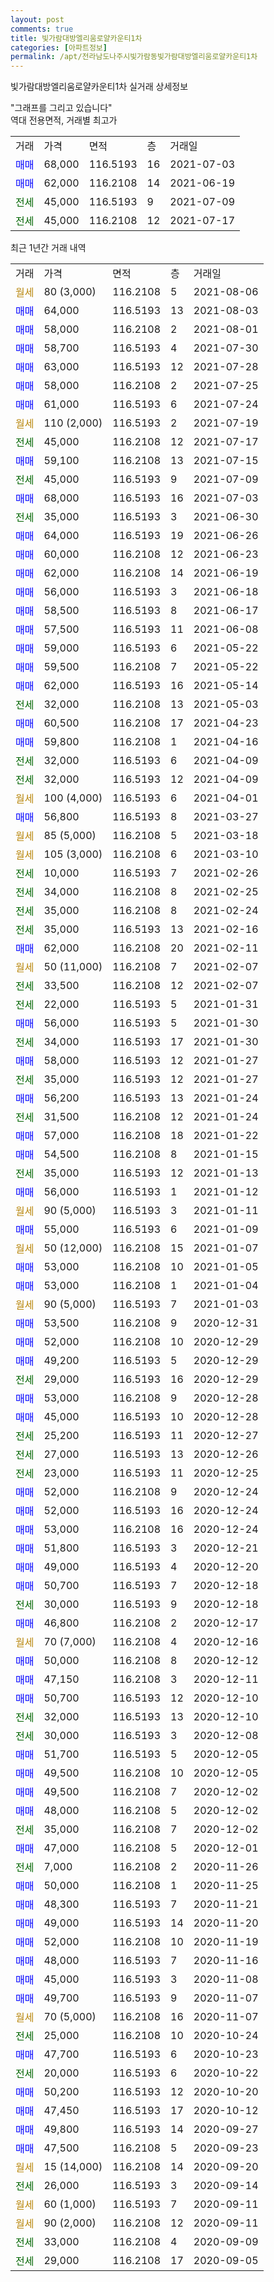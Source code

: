 ```yaml
---
layout: post
comments: true
title: 빛가람대방엘리움로얄카운티1차
categories: [아파트정보]
permalink: /apt/전라남도나주시빛가람동빛가람대방엘리움로얄카운티1차
---
```


빛가람대방엘리움로얄카운티1차 실거래 상세정보

<script type="text/javascript">
  google.charts.load('current', {'packages':['line', 'corechart']});
  google.charts.setOnLoadCallback(drawChart);

  function drawChart() {
    var data = new google.visualization.DataTable();
    data.addColumn('date', '거래일');
    data.addColumn('number', "매매");
    data.addColumn('number', "전세");
    data.addColumn('number', "전매");

    data.addRows([[new Date(Date.parse("2021-08-06")), null, null, null], [new Date(Date.parse("2021-08-03")), 64000, null, null], [new Date(Date.parse("2021-08-01")), 58000, null, null], [new Date(Date.parse("2021-07-30")), 58700, null, null], [new Date(Date.parse("2021-07-28")), 63000, null, null], [new Date(Date.parse("2021-07-25")), 58000, null, null], [new Date(Date.parse("2021-07-24")), 61000, null, null], [new Date(Date.parse("2021-07-19")), null, null, null], [new Date(Date.parse("2021-07-17")), null, 45000, null], [new Date(Date.parse("2021-07-15")), 59100, null, null], [new Date(Date.parse("2021-07-09")), null, 45000, null], [new Date(Date.parse("2021-07-03")), 68000, null, null], [new Date(Date.parse("2021-06-30")), null, 35000, null], [new Date(Date.parse("2021-06-26")), 64000, null, null], [new Date(Date.parse("2021-06-23")), 60000, null, null], [new Date(Date.parse("2021-06-19")), 62000, null, null], [new Date(Date.parse("2021-06-18")), 56000, null, null], [new Date(Date.parse("2021-06-17")), 58500, null, null], [new Date(Date.parse("2021-06-08")), 57500, null, null], [new Date(Date.parse("2021-05-22")), 59000, null, null], [new Date(Date.parse("2021-05-22")), 59500, null, null], [new Date(Date.parse("2021-05-14")), 62000, null, null], [new Date(Date.parse("2021-05-03")), null, 32000, null], [new Date(Date.parse("2021-04-23")), 60500, null, null], [new Date(Date.parse("2021-04-16")), 59800, null, null], [new Date(Date.parse("2021-04-09")), null, 32000, null], [new Date(Date.parse("2021-04-09")), null, 32000, null], [new Date(Date.parse("2021-04-01")), null, null, null], [new Date(Date.parse("2021-03-27")), 56800, null, null], [new Date(Date.parse("2021-03-18")), null, null, null], [new Date(Date.parse("2021-03-10")), null, null, null], [new Date(Date.parse("2021-02-26")), null, 10000, null], [new Date(Date.parse("2021-02-25")), null, 34000, null], [new Date(Date.parse("2021-02-24")), null, 35000, null], [new Date(Date.parse("2021-02-16")), null, 35000, null], [new Date(Date.parse("2021-02-11")), 62000, null, null], [new Date(Date.parse("2021-02-07")), null, null, null], [new Date(Date.parse("2021-02-07")), null, 33500, null], [new Date(Date.parse("2021-01-31")), null, 22000, null], [new Date(Date.parse("2021-01-30")), 56000, null, null], [new Date(Date.parse("2021-01-30")), null, 34000, null], [new Date(Date.parse("2021-01-27")), 58000, null, null], [new Date(Date.parse("2021-01-27")), null, 35000, null], [new Date(Date.parse("2021-01-24")), 56200, null, null], [new Date(Date.parse("2021-01-24")), null, 31500, null], [new Date(Date.parse("2021-01-22")), 57000, null, null], [new Date(Date.parse("2021-01-15")), 54500, null, null], [new Date(Date.parse("2021-01-13")), null, 35000, null], [new Date(Date.parse("2021-01-12")), 56000, null, null], [new Date(Date.parse("2021-01-11")), null, null, null], [new Date(Date.parse("2021-01-09")), 55000, null, null], [new Date(Date.parse("2021-01-07")), null, null, null], [new Date(Date.parse("2021-01-05")), 53000, null, null], [new Date(Date.parse("2021-01-04")), 53000, null, null], [new Date(Date.parse("2021-01-03")), null, null, null], [new Date(Date.parse("2020-12-31")), 53500, null, null], [new Date(Date.parse("2020-12-29")), 52000, null, null], [new Date(Date.parse("2020-12-29")), 49200, null, null], [new Date(Date.parse("2020-12-29")), null, 29000, null], [new Date(Date.parse("2020-12-28")), 53000, null, null], [new Date(Date.parse("2020-12-28")), 45000, null, null], [new Date(Date.parse("2020-12-27")), null, 25200, null], [new Date(Date.parse("2020-12-26")), null, 27000, null], [new Date(Date.parse("2020-12-25")), null, 23000, null], [new Date(Date.parse("2020-12-24")), 52000, null, null], [new Date(Date.parse("2020-12-24")), 52000, null, null], [new Date(Date.parse("2020-12-24")), 53000, null, null], [new Date(Date.parse("2020-12-21")), 51800, null, null], [new Date(Date.parse("2020-12-20")), 49000, null, null], [new Date(Date.parse("2020-12-18")), 50700, null, null], [new Date(Date.parse("2020-12-18")), null, 30000, null], [new Date(Date.parse("2020-12-17")), 46800, null, null], [new Date(Date.parse("2020-12-16")), null, null, null], [new Date(Date.parse("2020-12-12")), 50000, null, null], [new Date(Date.parse("2020-12-11")), 47150, null, null], [new Date(Date.parse("2020-12-10")), 50700, null, null], [new Date(Date.parse("2020-12-10")), null, 32000, null], [new Date(Date.parse("2020-12-08")), null, 30000, null], [new Date(Date.parse("2020-12-05")), 51700, null, null], [new Date(Date.parse("2020-12-05")), 49500, null, null], [new Date(Date.parse("2020-12-02")), 49500, null, null], [new Date(Date.parse("2020-12-02")), 48000, null, null], [new Date(Date.parse("2020-12-02")), null, 35000, null], [new Date(Date.parse("2020-12-01")), 47000, null, null], [new Date(Date.parse("2020-11-26")), null, 7000, null], [new Date(Date.parse("2020-11-25")), 50000, null, null], [new Date(Date.parse("2020-11-21")), 48300, null, null], [new Date(Date.parse("2020-11-20")), 49000, null, null], [new Date(Date.parse("2020-11-19")), 52000, null, null], [new Date(Date.parse("2020-11-16")), 48000, null, null], [new Date(Date.parse("2020-11-08")), 45000, null, null], [new Date(Date.parse("2020-11-07")), 49700, null, null], [new Date(Date.parse("2020-11-07")), null, null, null], [new Date(Date.parse("2020-10-24")), null, 25000, null], [new Date(Date.parse("2020-10-23")), 47700, null, null], [new Date(Date.parse("2020-10-22")), null, 20000, null], [new Date(Date.parse("2020-10-20")), 50200, null, null], [new Date(Date.parse("2020-10-12")), 47450, null, null], [new Date(Date.parse("2020-09-27")), 49800, null, null], [new Date(Date.parse("2020-09-23")), 47500, null, null], [new Date(Date.parse("2020-09-20")), null, null, null], [new Date(Date.parse("2020-09-14")), null, 26000, null], [new Date(Date.parse("2020-09-11")), null, null, null], [new Date(Date.parse("2020-09-11")), null, null, null], [new Date(Date.parse("2020-09-09")), null, 33000, null], [new Date(Date.parse("2020-09-05")), null, 29000, null]]);

    var options = {
      hAxis: {
        format: 'yyyy/MM/dd'
      },    
      lineWidth: 0,
      pointsVisible: true,    
      title: '최근 1년간 유형별 실거래가 분포',
      legend: { position: 'bottom' }
    };

    var formatter = new google.visualization.NumberFormat({pattern:'###,###'} );
    formatter.format(data, 1);
    formatter.format(data, 2);
    
    setTimeout(function() {
        var chart = new google.visualization.LineChart(document.getElementById('columnchart_material'));
        chart.draw(data, (options));
        document.getElementById('loading').style.display = 'none';
    }, 1000);
  }
</script>


<div id="loading" style="z-index:20; display: block; margin-left: 0px">"그래프를 그리고 있습니다"</div>
<div id="columnchart_material" style="width: 95%; margin-left: 0px; display: block"></div>
<!-- contents start -->
역대 전용면적, 거래별 최고가
<table class="sortable">
    <tr>
      <td>거래</td>
      <td>가격</td>
      <td>면적</td>
      <td>층</td>
      <td>거래일</td>
    </tr>
        <tr>
          <td><a style="color: blue">매매</a></td>
          <td>68,000</td>
          <td>116.5193</td>
          <td>16</td>
          <td>2021-07-03</td>
        </tr>            <tr>
          <td><a style="color: blue">매매</a></td>
          <td>62,000</td>
          <td>116.2108</td>
          <td>14</td>
          <td>2021-06-19</td>
        </tr>        
        <tr>
              <td><a style="color: darkgreen">전세</a></td>
              <td>45,000</td>
              <td>116.5193</td>
              <td>9</td>
              <td>2021-07-09</td>
            </tr>            <tr>
              <td><a style="color: darkgreen">전세</a></td>
              <td>45,000</td>
              <td>116.2108</td>
              <td>12</td>
              <td>2021-07-17</td>
            </tr>        
    
</table>

최근 1년간 거래 내역

<table class="sortable">
    <tr>
      <td>거래</td>
      <td>가격</td>
      <td>면적</td>
      <td>층</td>
      <td>거래일</td>
    </tr>
    <tr>
      <td><a style="color: darkgoldenrod">월세</a></td>
      <td>80 (3,000)</td>
      <td>116.2108</td>
      <td>5</td>
      <td>2021-08-06</td>
    </tr>          <tr>
      <td><a style="color: blue">매매</a></td>
      <td>64,000</td>
      <td>116.5193</td>
      <td>13</td>
      <td>2021-08-03</td>
    </tr>          <tr>
      <td><a style="color: blue">매매</a></td>
      <td>58,000</td>
      <td>116.2108</td>
      <td>2</td>
      <td>2021-08-01</td>
    </tr>          <tr>
      <td><a style="color: blue">매매</a></td>
      <td>58,700</td>
      <td>116.5193</td>
      <td>4</td>
      <td>2021-07-30</td>
    </tr>          <tr>
      <td><a style="color: blue">매매</a></td>
      <td>63,000</td>
      <td>116.5193</td>
      <td>12</td>
      <td>2021-07-28</td>
    </tr>          <tr>
      <td><a style="color: blue">매매</a></td>
      <td>58,000</td>
      <td>116.2108</td>
      <td>2</td>
      <td>2021-07-25</td>
    </tr>          <tr>
      <td><a style="color: blue">매매</a></td>
      <td>61,000</td>
      <td>116.5193</td>
      <td>6</td>
      <td>2021-07-24</td>
    </tr>          <tr>
      <td><a style="color: darkgoldenrod">월세</a></td>
      <td>110 (2,000)</td>
      <td>116.5193</td>
      <td>2</td>
      <td>2021-07-19</td>
    </tr>          <tr>
      <td><a style="color: darkgreen">전세</a></td>
      <td>45,000</td>
      <td>116.2108</td>
      <td>12</td>
      <td>2021-07-17</td>
    </tr>          <tr>
      <td><a style="color: blue">매매</a></td>
      <td>59,100</td>
      <td>116.2108</td>
      <td>13</td>
      <td>2021-07-15</td>
    </tr>          <tr>
      <td><a style="color: darkgreen">전세</a></td>
      <td>45,000</td>
      <td>116.5193</td>
      <td>9</td>
      <td>2021-07-09</td>
    </tr>          <tr>
      <td><a style="color: blue">매매</a></td>
      <td>68,000</td>
      <td>116.5193</td>
      <td>16</td>
      <td>2021-07-03</td>
    </tr>          <tr>
      <td><a style="color: darkgreen">전세</a></td>
      <td>35,000</td>
      <td>116.5193</td>
      <td>3</td>
      <td>2021-06-30</td>
    </tr>          <tr>
      <td><a style="color: blue">매매</a></td>
      <td>64,000</td>
      <td>116.5193</td>
      <td>19</td>
      <td>2021-06-26</td>
    </tr>          <tr>
      <td><a style="color: blue">매매</a></td>
      <td>60,000</td>
      <td>116.2108</td>
      <td>12</td>
      <td>2021-06-23</td>
    </tr>          <tr>
      <td><a style="color: blue">매매</a></td>
      <td>62,000</td>
      <td>116.2108</td>
      <td>14</td>
      <td>2021-06-19</td>
    </tr>          <tr>
      <td><a style="color: blue">매매</a></td>
      <td>56,000</td>
      <td>116.5193</td>
      <td>3</td>
      <td>2021-06-18</td>
    </tr>          <tr>
      <td><a style="color: blue">매매</a></td>
      <td>58,500</td>
      <td>116.5193</td>
      <td>8</td>
      <td>2021-06-17</td>
    </tr>          <tr>
      <td><a style="color: blue">매매</a></td>
      <td>57,500</td>
      <td>116.5193</td>
      <td>11</td>
      <td>2021-06-08</td>
    </tr>          <tr>
      <td><a style="color: blue">매매</a></td>
      <td>59,000</td>
      <td>116.5193</td>
      <td>6</td>
      <td>2021-05-22</td>
    </tr>          <tr>
      <td><a style="color: blue">매매</a></td>
      <td>59,500</td>
      <td>116.2108</td>
      <td>7</td>
      <td>2021-05-22</td>
    </tr>          <tr>
      <td><a style="color: blue">매매</a></td>
      <td>62,000</td>
      <td>116.5193</td>
      <td>16</td>
      <td>2021-05-14</td>
    </tr>          <tr>
      <td><a style="color: darkgreen">전세</a></td>
      <td>32,000</td>
      <td>116.2108</td>
      <td>13</td>
      <td>2021-05-03</td>
    </tr>          <tr>
      <td><a style="color: blue">매매</a></td>
      <td>60,500</td>
      <td>116.2108</td>
      <td>17</td>
      <td>2021-04-23</td>
    </tr>          <tr>
      <td><a style="color: blue">매매</a></td>
      <td>59,800</td>
      <td>116.2108</td>
      <td>1</td>
      <td>2021-04-16</td>
    </tr>          <tr>
      <td><a style="color: darkgreen">전세</a></td>
      <td>32,000</td>
      <td>116.5193</td>
      <td>6</td>
      <td>2021-04-09</td>
    </tr>          <tr>
      <td><a style="color: darkgreen">전세</a></td>
      <td>32,000</td>
      <td>116.5193</td>
      <td>12</td>
      <td>2021-04-09</td>
    </tr>          <tr>
      <td><a style="color: darkgoldenrod">월세</a></td>
      <td>100 (4,000)</td>
      <td>116.5193</td>
      <td>6</td>
      <td>2021-04-01</td>
    </tr>          <tr>
      <td><a style="color: blue">매매</a></td>
      <td>56,800</td>
      <td>116.5193</td>
      <td>8</td>
      <td>2021-03-27</td>
    </tr>          <tr>
      <td><a style="color: darkgoldenrod">월세</a></td>
      <td>85 (5,000)</td>
      <td>116.2108</td>
      <td>5</td>
      <td>2021-03-18</td>
    </tr>          <tr>
      <td><a style="color: darkgoldenrod">월세</a></td>
      <td>105 (3,000)</td>
      <td>116.2108</td>
      <td>6</td>
      <td>2021-03-10</td>
    </tr>          <tr>
      <td><a style="color: darkgreen">전세</a></td>
      <td>10,000</td>
      <td>116.5193</td>
      <td>7</td>
      <td>2021-02-26</td>
    </tr>          <tr>
      <td><a style="color: darkgreen">전세</a></td>
      <td>34,000</td>
      <td>116.2108</td>
      <td>8</td>
      <td>2021-02-25</td>
    </tr>          <tr>
      <td><a style="color: darkgreen">전세</a></td>
      <td>35,000</td>
      <td>116.2108</td>
      <td>8</td>
      <td>2021-02-24</td>
    </tr>          <tr>
      <td><a style="color: darkgreen">전세</a></td>
      <td>35,000</td>
      <td>116.5193</td>
      <td>13</td>
      <td>2021-02-16</td>
    </tr>          <tr>
      <td><a style="color: blue">매매</a></td>
      <td>62,000</td>
      <td>116.2108</td>
      <td>20</td>
      <td>2021-02-11</td>
    </tr>          <tr>
      <td><a style="color: darkgoldenrod">월세</a></td>
      <td>50 (11,000)</td>
      <td>116.2108</td>
      <td>7</td>
      <td>2021-02-07</td>
    </tr>          <tr>
      <td><a style="color: darkgreen">전세</a></td>
      <td>33,500</td>
      <td>116.2108</td>
      <td>12</td>
      <td>2021-02-07</td>
    </tr>          <tr>
      <td><a style="color: darkgreen">전세</a></td>
      <td>22,000</td>
      <td>116.5193</td>
      <td>5</td>
      <td>2021-01-31</td>
    </tr>          <tr>
      <td><a style="color: blue">매매</a></td>
      <td>56,000</td>
      <td>116.5193</td>
      <td>5</td>
      <td>2021-01-30</td>
    </tr>          <tr>
      <td><a style="color: darkgreen">전세</a></td>
      <td>34,000</td>
      <td>116.5193</td>
      <td>17</td>
      <td>2021-01-30</td>
    </tr>          <tr>
      <td><a style="color: blue">매매</a></td>
      <td>58,000</td>
      <td>116.5193</td>
      <td>12</td>
      <td>2021-01-27</td>
    </tr>          <tr>
      <td><a style="color: darkgreen">전세</a></td>
      <td>35,000</td>
      <td>116.5193</td>
      <td>12</td>
      <td>2021-01-27</td>
    </tr>          <tr>
      <td><a style="color: blue">매매</a></td>
      <td>56,200</td>
      <td>116.5193</td>
      <td>13</td>
      <td>2021-01-24</td>
    </tr>          <tr>
      <td><a style="color: darkgreen">전세</a></td>
      <td>31,500</td>
      <td>116.2108</td>
      <td>12</td>
      <td>2021-01-24</td>
    </tr>          <tr>
      <td><a style="color: blue">매매</a></td>
      <td>57,000</td>
      <td>116.2108</td>
      <td>18</td>
      <td>2021-01-22</td>
    </tr>          <tr>
      <td><a style="color: blue">매매</a></td>
      <td>54,500</td>
      <td>116.2108</td>
      <td>8</td>
      <td>2021-01-15</td>
    </tr>          <tr>
      <td><a style="color: darkgreen">전세</a></td>
      <td>35,000</td>
      <td>116.5193</td>
      <td>12</td>
      <td>2021-01-13</td>
    </tr>          <tr>
      <td><a style="color: blue">매매</a></td>
      <td>56,000</td>
      <td>116.5193</td>
      <td>1</td>
      <td>2021-01-12</td>
    </tr>          <tr>
      <td><a style="color: darkgoldenrod">월세</a></td>
      <td>90 (5,000)</td>
      <td>116.5193</td>
      <td>3</td>
      <td>2021-01-11</td>
    </tr>          <tr>
      <td><a style="color: blue">매매</a></td>
      <td>55,000</td>
      <td>116.5193</td>
      <td>6</td>
      <td>2021-01-09</td>
    </tr>          <tr>
      <td><a style="color: darkgoldenrod">월세</a></td>
      <td>50 (12,000)</td>
      <td>116.2108</td>
      <td>15</td>
      <td>2021-01-07</td>
    </tr>          <tr>
      <td><a style="color: blue">매매</a></td>
      <td>53,000</td>
      <td>116.2108</td>
      <td>10</td>
      <td>2021-01-05</td>
    </tr>          <tr>
      <td><a style="color: blue">매매</a></td>
      <td>53,000</td>
      <td>116.2108</td>
      <td>1</td>
      <td>2021-01-04</td>
    </tr>          <tr>
      <td><a style="color: darkgoldenrod">월세</a></td>
      <td>90 (5,000)</td>
      <td>116.5193</td>
      <td>7</td>
      <td>2021-01-03</td>
    </tr>          <tr>
      <td><a style="color: blue">매매</a></td>
      <td>53,500</td>
      <td>116.2108</td>
      <td>9</td>
      <td>2020-12-31</td>
    </tr>          <tr>
      <td><a style="color: blue">매매</a></td>
      <td>52,000</td>
      <td>116.2108</td>
      <td>10</td>
      <td>2020-12-29</td>
    </tr>          <tr>
      <td><a style="color: blue">매매</a></td>
      <td>49,200</td>
      <td>116.5193</td>
      <td>5</td>
      <td>2020-12-29</td>
    </tr>          <tr>
      <td><a style="color: darkgreen">전세</a></td>
      <td>29,000</td>
      <td>116.5193</td>
      <td>16</td>
      <td>2020-12-29</td>
    </tr>          <tr>
      <td><a style="color: blue">매매</a></td>
      <td>53,000</td>
      <td>116.2108</td>
      <td>9</td>
      <td>2020-12-28</td>
    </tr>          <tr>
      <td><a style="color: blue">매매</a></td>
      <td>45,000</td>
      <td>116.5193</td>
      <td>10</td>
      <td>2020-12-28</td>
    </tr>          <tr>
      <td><a style="color: darkgreen">전세</a></td>
      <td>25,200</td>
      <td>116.5193</td>
      <td>11</td>
      <td>2020-12-27</td>
    </tr>          <tr>
      <td><a style="color: darkgreen">전세</a></td>
      <td>27,000</td>
      <td>116.5193</td>
      <td>13</td>
      <td>2020-12-26</td>
    </tr>          <tr>
      <td><a style="color: darkgreen">전세</a></td>
      <td>23,000</td>
      <td>116.5193</td>
      <td>11</td>
      <td>2020-12-25</td>
    </tr>          <tr>
      <td><a style="color: blue">매매</a></td>
      <td>52,000</td>
      <td>116.2108</td>
      <td>9</td>
      <td>2020-12-24</td>
    </tr>          <tr>
      <td><a style="color: blue">매매</a></td>
      <td>52,000</td>
      <td>116.5193</td>
      <td>16</td>
      <td>2020-12-24</td>
    </tr>          <tr>
      <td><a style="color: blue">매매</a></td>
      <td>53,000</td>
      <td>116.2108</td>
      <td>16</td>
      <td>2020-12-24</td>
    </tr>          <tr>
      <td><a style="color: blue">매매</a></td>
      <td>51,800</td>
      <td>116.5193</td>
      <td>3</td>
      <td>2020-12-21</td>
    </tr>          <tr>
      <td><a style="color: blue">매매</a></td>
      <td>49,000</td>
      <td>116.5193</td>
      <td>4</td>
      <td>2020-12-20</td>
    </tr>          <tr>
      <td><a style="color: blue">매매</a></td>
      <td>50,700</td>
      <td>116.5193</td>
      <td>7</td>
      <td>2020-12-18</td>
    </tr>          <tr>
      <td><a style="color: darkgreen">전세</a></td>
      <td>30,000</td>
      <td>116.5193</td>
      <td>9</td>
      <td>2020-12-18</td>
    </tr>          <tr>
      <td><a style="color: blue">매매</a></td>
      <td>46,800</td>
      <td>116.2108</td>
      <td>2</td>
      <td>2020-12-17</td>
    </tr>          <tr>
      <td><a style="color: darkgoldenrod">월세</a></td>
      <td>70 (7,000)</td>
      <td>116.2108</td>
      <td>4</td>
      <td>2020-12-16</td>
    </tr>          <tr>
      <td><a style="color: blue">매매</a></td>
      <td>50,000</td>
      <td>116.2108</td>
      <td>8</td>
      <td>2020-12-12</td>
    </tr>          <tr>
      <td><a style="color: blue">매매</a></td>
      <td>47,150</td>
      <td>116.2108</td>
      <td>3</td>
      <td>2020-12-11</td>
    </tr>          <tr>
      <td><a style="color: blue">매매</a></td>
      <td>50,700</td>
      <td>116.5193</td>
      <td>12</td>
      <td>2020-12-10</td>
    </tr>          <tr>
      <td><a style="color: darkgreen">전세</a></td>
      <td>32,000</td>
      <td>116.5193</td>
      <td>13</td>
      <td>2020-12-10</td>
    </tr>          <tr>
      <td><a style="color: darkgreen">전세</a></td>
      <td>30,000</td>
      <td>116.5193</td>
      <td>3</td>
      <td>2020-12-08</td>
    </tr>          <tr>
      <td><a style="color: blue">매매</a></td>
      <td>51,700</td>
      <td>116.5193</td>
      <td>5</td>
      <td>2020-12-05</td>
    </tr>          <tr>
      <td><a style="color: blue">매매</a></td>
      <td>49,500</td>
      <td>116.2108</td>
      <td>10</td>
      <td>2020-12-05</td>
    </tr>          <tr>
      <td><a style="color: blue">매매</a></td>
      <td>49,500</td>
      <td>116.2108</td>
      <td>7</td>
      <td>2020-12-02</td>
    </tr>          <tr>
      <td><a style="color: blue">매매</a></td>
      <td>48,000</td>
      <td>116.2108</td>
      <td>5</td>
      <td>2020-12-02</td>
    </tr>          <tr>
      <td><a style="color: darkgreen">전세</a></td>
      <td>35,000</td>
      <td>116.2108</td>
      <td>7</td>
      <td>2020-12-02</td>
    </tr>          <tr>
      <td><a style="color: blue">매매</a></td>
      <td>47,000</td>
      <td>116.2108</td>
      <td>5</td>
      <td>2020-12-01</td>
    </tr>          <tr>
      <td><a style="color: darkgreen">전세</a></td>
      <td>7,000</td>
      <td>116.2108</td>
      <td>2</td>
      <td>2020-11-26</td>
    </tr>          <tr>
      <td><a style="color: blue">매매</a></td>
      <td>50,000</td>
      <td>116.2108</td>
      <td>1</td>
      <td>2020-11-25</td>
    </tr>          <tr>
      <td><a style="color: blue">매매</a></td>
      <td>48,300</td>
      <td>116.5193</td>
      <td>7</td>
      <td>2020-11-21</td>
    </tr>          <tr>
      <td><a style="color: blue">매매</a></td>
      <td>49,000</td>
      <td>116.5193</td>
      <td>14</td>
      <td>2020-11-20</td>
    </tr>          <tr>
      <td><a style="color: blue">매매</a></td>
      <td>52,000</td>
      <td>116.2108</td>
      <td>10</td>
      <td>2020-11-19</td>
    </tr>          <tr>
      <td><a style="color: blue">매매</a></td>
      <td>48,000</td>
      <td>116.5193</td>
      <td>7</td>
      <td>2020-11-16</td>
    </tr>          <tr>
      <td><a style="color: blue">매매</a></td>
      <td>45,000</td>
      <td>116.5193</td>
      <td>3</td>
      <td>2020-11-08</td>
    </tr>          <tr>
      <td><a style="color: blue">매매</a></td>
      <td>49,700</td>
      <td>116.5193</td>
      <td>9</td>
      <td>2020-11-07</td>
    </tr>          <tr>
      <td><a style="color: darkgoldenrod">월세</a></td>
      <td>70 (5,000)</td>
      <td>116.2108</td>
      <td>16</td>
      <td>2020-11-07</td>
    </tr>          <tr>
      <td><a style="color: darkgreen">전세</a></td>
      <td>25,000</td>
      <td>116.2108</td>
      <td>10</td>
      <td>2020-10-24</td>
    </tr>          <tr>
      <td><a style="color: blue">매매</a></td>
      <td>47,700</td>
      <td>116.5193</td>
      <td>6</td>
      <td>2020-10-23</td>
    </tr>          <tr>
      <td><a style="color: darkgreen">전세</a></td>
      <td>20,000</td>
      <td>116.5193</td>
      <td>6</td>
      <td>2020-10-22</td>
    </tr>          <tr>
      <td><a style="color: blue">매매</a></td>
      <td>50,200</td>
      <td>116.5193</td>
      <td>12</td>
      <td>2020-10-20</td>
    </tr>          <tr>
      <td><a style="color: blue">매매</a></td>
      <td>47,450</td>
      <td>116.5193</td>
      <td>17</td>
      <td>2020-10-12</td>
    </tr>          <tr>
      <td><a style="color: blue">매매</a></td>
      <td>49,800</td>
      <td>116.5193</td>
      <td>14</td>
      <td>2020-09-27</td>
    </tr>          <tr>
      <td><a style="color: blue">매매</a></td>
      <td>47,500</td>
      <td>116.2108</td>
      <td>5</td>
      <td>2020-09-23</td>
    </tr>          <tr>
      <td><a style="color: darkgoldenrod">월세</a></td>
      <td>15 (14,000)</td>
      <td>116.2108</td>
      <td>14</td>
      <td>2020-09-20</td>
    </tr>          <tr>
      <td><a style="color: darkgreen">전세</a></td>
      <td>26,000</td>
      <td>116.5193</td>
      <td>3</td>
      <td>2020-09-14</td>
    </tr>          <tr>
      <td><a style="color: darkgoldenrod">월세</a></td>
      <td>60 (1,000)</td>
      <td>116.5193</td>
      <td>7</td>
      <td>2020-09-11</td>
    </tr>          <tr>
      <td><a style="color: darkgoldenrod">월세</a></td>
      <td>90 (2,000)</td>
      <td>116.2108</td>
      <td>12</td>
      <td>2020-09-11</td>
    </tr>          <tr>
      <td><a style="color: darkgreen">전세</a></td>
      <td>33,000</td>
      <td>116.2108</td>
      <td>4</td>
      <td>2020-09-09</td>
    </tr>          <tr>
      <td><a style="color: darkgreen">전세</a></td>
      <td>29,000</td>
      <td>116.2108</td>
      <td>17</td>
      <td>2020-09-05</td>
    </tr>      </table>
<!-- contents end -->    

